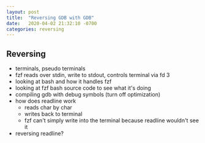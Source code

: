 ```yaml
---
layout: post
title:  "Reversing GDB with GDB"
date:   2020-04-02 21:32:10 -0700
categories: reversing
---
```


Reversing
---------
- terminals, pseudo terminals
- fzf reads over stdin, write to stdout, controls terminal via fd 3
- looking at bash and how it handles fzf
- looking at fzf bash source code to see what it's doing
- compiling gdb with debug symbols (turn off optimization)
- how does readline work
    - reads char by char
    - writes back to terminal
    - fzf can't simply write into the terminal because readline wouldn't see it
- reversing readline?
